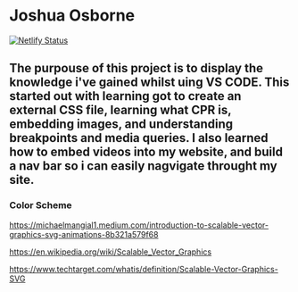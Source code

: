 # Joshua Osborne
[![Netlify Status](https://api.netlify.com/api/v1/badges/1d8057b5-5c55-45a5-9526-ba1693e5fbfc/deploy-status)](https://app.netlify.com/sites/about-me-joshifyed/deploys)
## The purpouse of this project is to display the knowledge i've gained whilst uing VS CODE. This started out with learning got to create an external CSS file, learning what CPR is, embedding images, and understanding breakpoints and media queries. I also learned how to embed videos into my website, and build a nav bar so i can easily nagvigate throught my site.
### Color Scheme 

https://michaelmangial1.medium.com/introduction-to-scalable-vector-graphics-svg-animations-8b321a579f68

https://en.wikipedia.org/wiki/Scalable_Vector_Graphics

https://www.techtarget.com/whatis/definition/Scalable-Vector-Graphics-SVG
